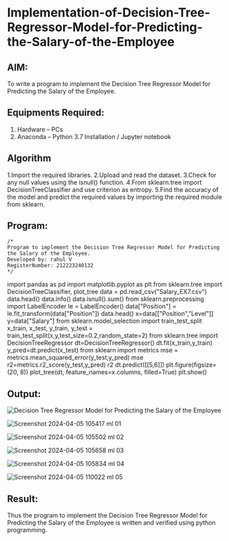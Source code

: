 # Implementation-of-Decision-Tree-Regressor-Model-for-Predicting-the-Salary-of-the-Employee

## AIM:
To write a program to implement the Decision Tree Regressor Model for Predicting the Salary of the Employee.

## Equipments Required:
1. Hardware – PCs
2. Anaconda – Python 3.7 Installation / Jupyter notebook

## Algorithm
1.Import the required libraries.
2.Upload and read the dataset.
3.Check for any null values using the isnull() function.
4.From sklearn.tree import DecisionTreeClassifier and use criterion as entropy.
5.Find the accuracy of the model and predict the required values by importing the required module from sklearn. 


## Program:
```
/*
Program to implement the Decision Tree Regressor Model for Predicting the Salary of the Employee.
Developed by: rahul V
RegisterNumber: 212223240132 
*/
```
import pandas as pd
import matplotlib.pyplot as plt
from sklearn.tree import DecisionTreeClassifier, plot_tree
data = pd.read_csv("Salary_EX7.csv")
data.head()
data.info()
data.isnull().sum()
from sklearn.preprocessing import LabelEncoder
le = LabelEncoder()
data["Position"] = le.fit_transform(data["Position"])
data.head()
x=data[["Position","Level"]]
y=data["Salary"]
from sklearn.model_selection import train_test_split
x_train, x_test, y_train, y_test = train_test_split(x,y,test_size=0.2,random_state=2)
from sklearn.tree import DecisionTreeRegressor
dt=DecisionTreeRegressor()
dt.fit(x_train,y_train)
y_pred=dt.predict(x_test)
from sklearn import metrics
mse = metrics.mean_squared_error(y_test,y_pred)
mse
r2=metrics.r2_score(y_test,y_pred)
r2
dt.predict([[5,6]])
plt.figure(figsize=(20, 8))
plot_tree(dt, feature_names=x.columns, filled=True)
plt.show()

## Output:
![Decision Tree Regressor Model for Predicting the Salary of the Employee](sam.png)

![Screenshot 2024-04-05 105417 ml 01](https://github.com/Rahulv2005/Implementation-of-Decision-Tree-Regressor-Model-for-Predicting-the-Salary-of-the-Employee/assets/152600335/59f3611c-b6dd-4959-a9de-052d3ec7664c)

![Screenshot 2024-04-05 105502 ml 02](https://github.com/Rahulv2005/Implementation-of-Decision-Tree-Regressor-Model-for-Predicting-the-Salary-of-the-Employee/assets/152600335/70020374-bdf7-4d08-a8fb-5fc9f1451c5c)

![Screenshot 2024-04-05 105658 ml 03](https://github.com/Rahulv2005/Implementation-of-Decision-Tree-Regressor-Model-for-Predicting-the-Salary-of-the-Employee/assets/152600335/e7dcd068-7310-437a-8482-813ecf3b0130)

![Screenshot 2024-04-05 105834 ml 04](https://github.com/Rahulv2005/Implementation-of-Decision-Tree-Regressor-Model-for-Predicting-the-Salary-of-the-Employee/assets/152600335/dd43e410-2e06-43bd-884e-086f867ef3a9)

![Screenshot 2024-04-05 110022 ml 05](https://github.com/Rahulv2005/Implementation-of-Decision-Tree-Regressor-Model-for-Predicting-the-Salary-of-the-Employee/assets/152600335/84de0877-15d6-4f34-a44b-e551b30b5161)










## Result:
Thus the program to implement the Decision Tree Regressor Model for Predicting the Salary of the Employee is written and verified using python programming.
